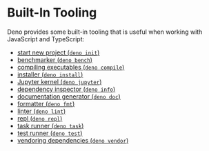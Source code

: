 # Built-In Tooling

Deno provides some built-in tooling that is useful when working with JavaScript
and TypeScript:

- [start new project (`deno init`)](./init.md)
- [benchmarker (`deno bench`)](./benchmarker.md)
- [compiling executables (`deno compile`)](./compiler.md)
- [installer (`deno install`)](./script_installer.md)
- [Jupyter kernel (`deno jupyter`)](./jupyter.md)
- [dependency inspector (`deno info`)](./dependency_inspector.md)
- [documentation generator (`deno doc`)](./documentation_generator.md)
- [formatter (`deno fmt`)](./formatter.md)
- [linter (`deno lint`)](./linter.md)
- [repl (`deno repl`)](./repl.md)
- [task runner (`deno task`)](./task_runner.md)
- [test runner (`deno test`)](../basics/testing/index.md)
- [vendoring dependencies (`deno vendor`)](./vendor.md)
